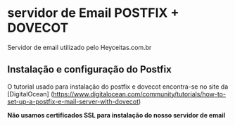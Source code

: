 # servidor de Email POSTFIX + DOVECOT

Servidor de email utilizado pelo Heyceitas.com.br

## Instalação e configuração do Postfix

O tutorial usado para instalação do postfix e dovecot encontra-se no site da [DigitalOcean]
(https://www.digitalocean.com/community/tutorials/how-to-set-up-a-postfix-e-mail-server-with-dovecot)

**Não usamos certificados SSL para instalação do nosso servidor de email** 


